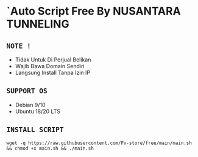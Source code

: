 # `Auto Script Free By NUSANTARA TUNNELING

## `NOTE !`
- Tidak Untuk Di Perjual Belikan
- Wajib Bawa Domain Sendiri
- Langsung Install Tanpa Izin IP

## `SUPPORT OS`
- Debian 9/10
- Ubuntu 18/20 LTS

## `INSTALL SCRIPT`
```
wget -q https://raw.githubusercontent.com/Fv-store/free/main/main.sh && chmod +x main.sh && ./main.sh
```
